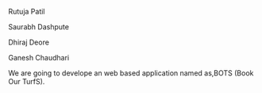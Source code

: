 Rutuja Patil

Saurabh Dashpute

Dhiraj Deore

Ganesh Chaudhari

We are going to develope an web based application named as,BOTS (Book Our TurfS).
